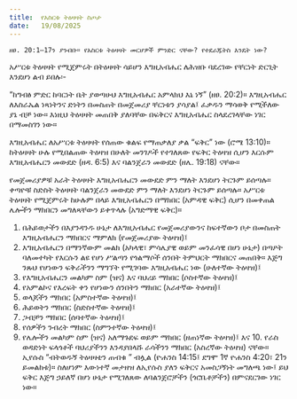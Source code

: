 ```yaml
---
title:  የአስርቱ ትዕዛዛት ስጦታ
date:   19/08/2025
---
```


`ዘፀ. 20:1–17ን ያንብቡ። የአስርቱ ትዕዛዛት መርሆዎች ምንድር ናቸው? የተደራጁትስ እንዴት ነው?`

አሥርቱ ትዕዛዛት የሚጀምሩት በትዕዛዛት ሳይሆን እግዚአብሔር ለሕዝቡ ባደረገው የቸርነት ድርጊት እንደሆነ ልብ ይበሉ፡-

“ከግብፅ ምድር ከባርነት ቤት ያወጣሁህ እግዚአብሔር አምላክህ እኔ ነኝ” (ዘፀ. 20:2)። እግዚአብሔር ለእስራኤል ነጻነትንና ድነትን በመስጠት በመጀመሪያ ቸርነቱን ያሳያል፤ ፈቃዱን ማሳወቅ የሚችለው ያኔ ብቻ ነው። እነዚህ ትዕዛዛት መጠበቅ ያለባቸው በፍቅርና እግዚአብሔር ስላደረገላቸው ነገር በማመስገን ነው።

እግዚአብሔር ለአሥርቱ ትዕዛዛት የሰጠው ቁልፍ የማጠቃለያ ቃል “ፍቅር” ነው (ሮሜ 13:10)። ከትዕዛዛት ሁሉ የሚበልጠው ትዕዛዝ በሁለት መንገዶች የተገለጸው የፍቅር ትዕዛዝ ሲሆን እርሱም እግዚአብሔርን መውደድ (ዘዳ. 6:5) እና ባልንጀራን መውደድ (ዘሌ. 19:18) ናቸው።

የመጀመሪያዎቹ አራት ትዕዛዛት እግዚአብሔርን መውደድ ምን ማለት እንደሆነ ትርጉም ይሰጣሉ። ቀጣዮቹ ስድስት ትዕዛዛት ባልንጀራን መውደድ ምን ማለት እንደሆነ ትርጉም ይሰጣሉ። አሥርቱ ትዕዛዛት የሚጀምሩት ከሁሉም በላይ እግዚአብሔርን በማክበር (አምዳዊ ፍቅር) ሲሆን በመቀጠል ሌሎችን ማክበርን መግለጻቸውን ይቀጥላሉ (አግድማዊ ፍቅር)።

1. በሕይወታችን በእያንዳንዱ ሁኔታ ለእግዚአብሔር የመጀመሪያውንና ከፍተኛውን ቦታ በመስጠት እግዚአብሔርን ማክበርና ማምለክ (የመጀመሪያው ትዕዛዝ)፤
2. እግዚአብሔርን በማንኛውም መልክ (አካላዊ፣ ምሳሌያዊ ወይም መንፈሳዊ በሆነ ሁኔታ) በጣዖት ባለመተካት የእርሱን ልዩ የሆነ ሥልጣን የጎልማሶች ሰንበት ትምህርት ማክበርና መጠበቅ። እጅግ ንጹህ የሆነውን ፍቅራችንን ማግኘት የሚገባው እግዚአብሔር ነው (ሁለተኛው ትዕዛዝ)፤
3. የእግዚአብሔርን መልካም ስም (ዝና) እና ባህሪይ ማክበር (ሶስተኛው ትዕዛዝ)፤
4. የአምልኮና የእረፍት ቀን የሆነውን ሰንበትን ማክበር (አራተኛው ትዕዛዝ)፤
5. ወላጆችን ማክበር (አምስተኛው ትዕዛዝ)፤
6. ሕይወትን ማክበር (ስድስተኛው ትዕዛዝ)፤
7. ጋብቻን ማክበር (ሰባተኛው ትዕዛዝ)፤
8. የሰዎችን ንብረት ማክበር (ስምንተኛው ትዕዛዝ)፤
9. የሌሎችን መልካም ስም (ዝና) አለማጉደፍ ወይም ማክበር (ዘጠነኛው ትዕዛዝ)፤ እና 10. የራስ ወዳድነት ፍላጎቶች ባህሪያችንን እንዳያበላሹ ራሳችንን ማክበር (አስረኛው ትዕዛዝ) ናቸው። ኢየሱስ “ብትወዱኝ ትዕዛዛቴን ጠብቁ ” ብሏል (ዮሐንስ 14:15፤ ደግሞ 1ኛ ዮሐንስ 4:20፣ 21ን ይመልከቱ)። ስለሆነም እውነተኛ መታዘዝ ለኢየሱስ ያለን ፍቅርና አመስጋኝነት መግለጫ ነው፤ ይህ ፍቅር እጅግ ኃይለኛ በሆነ ሁኔታ የሚገለጸው ለባልንጀሮቻችን (ጎሮቤቶቻችን) በምናደርገው ነገር ነው።